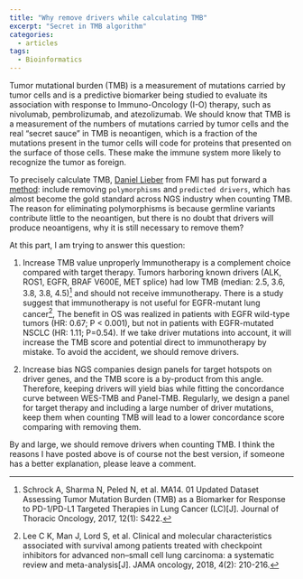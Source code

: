 ```yaml
---
title: "Why remove drivers while calculating TMB"
excerpt: "Secret in TMB algorithm"
categories:
  - articles
tags:
  - Bioinformatics
---
```


Tumor mutational burden (TMB) is a measurement of mutations carried by tumor cells and is a predictive biomarker being studied to evaluate its association with response to Immuno-Oncology (I-O) therapy, such as nivolumab, pembrolizumab, and atezolizumab. We should know that TMB is a measurement of the numbers of mutations carried by tumor cells and the real “secret sauce” in TMB is neoantigen, which is a fraction of the mutations present in the tumor cells will code for proteins that presented on the surface of those cells. These make the immune system more likely to recognize the tumor as foreign. 

To precisely calculate TMB, [Daniel Lieber](http://www.dslieber.com/) from FMI has put forward a [method](https://cdn2.hubspot.net/hubfs/174278/Corporate%20Landing%20Pages/042017%20-%20AACR%20Landing%20Page/Lieber,%20D%20AACR%202017%20Tumor%20Mutational%20Burden%20Val_.pdf?t=1493408183691): include removing `polymorphisms` and `predicted drivers`, which has almost become the gold standard across NGS industry when counting TMB. The reason for eliminating polymorphisms is because germline variants contribute little to the neoantigen, but there is no doubt that drivers will produce neoantigens, why it is still necessary to remove them? 

At this part, I am trying to answer this question:

1. Increase TMB value unproperly 
Immunotherapy is a complement choice compared with target therapy. Tumors harboring known drivers (ALK, ROS1, EGFR, BRAF V600E, MET splice) had low TMB (median: 2.5, 3.6, 3.8, 3.8, 4.5)[^1] and should not receive immunotherapy. There is a study suggest that immunotherapy is not useful for EGFR-mutant lung cancer[^2], The benefit in OS was realized in patients with EGFR wild-type tumors (HR: 0.67; P < 0.001), but not in patients with EGFR-mutated NSCLC (HR: 1.11; P=0.54). If we take driver mutations into account, it will increase the TMB score and potential direct to immunotherapy by mistake. To avoid the accident, we should remove drivers.

2. Increase bias
NGS companies design panels for target hotspots on driver genes, and the TMB score is a by-product from this angle. Therefore, keeping drivers will yield bias while fitting the concordance curve between WES-TMB and Panel-TMB. Regularly, we design a panel for target therapy and including a large number of driver mutations, keep them when counting TMB will lead to a lower concordance score comparing with removing them.

By and large, we should remove drivers when counting TMB. I think the reasons I have posted above is of course not the best version, if someone has a better explanation, please leave a comment.


[^1]: Schrock A, Sharma N, Peled N, et al. MA14. 01 Updated Dataset Assessing Tumor Mutation Burden (TMB) as a Biomarker for Response to PD-1/PD-L1 Targeted Therapies in Lung Cancer (LC)[J]. Journal of Thoracic Oncology, 2017, 12(1): S422.
[^2]: Lee C K, Man J, Lord S, et al. Clinical and molecular characteristics associated with survival among patients treated with checkpoint inhibitors for advanced non–small cell lung carcinoma: a systematic review and meta-analysis[J]. JAMA oncology, 2018, 4(2): 210-216.

